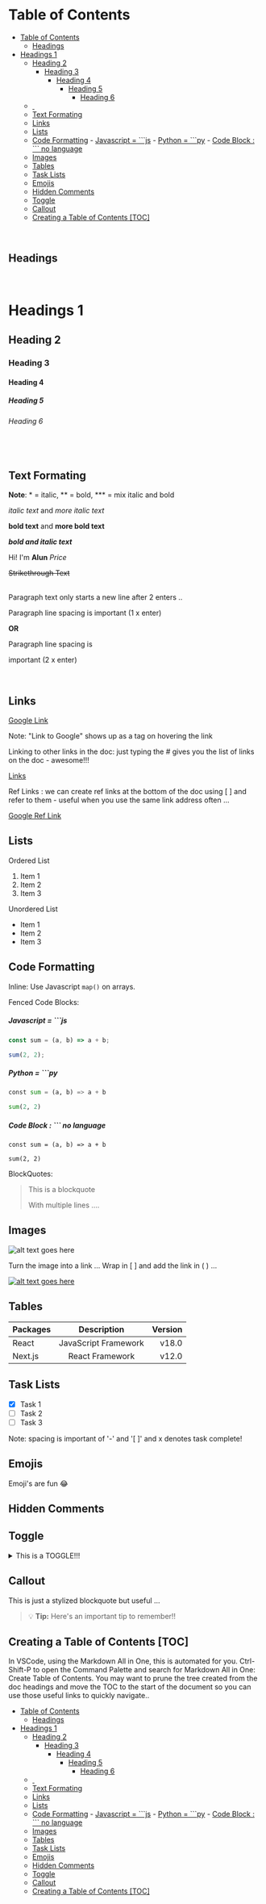 # Table of Contents

- [Table of Contents](#table-of-contents)
  - [Headings](#headings)
- [Headings 1](#headings-1)
  - [Heading 2](#heading-2)
    - [Heading 3](#heading-3)
      - [Heading 4](#heading-4)
        - [Heading 5](#heading-5)
          - [Heading 6](#heading-6)
  - [ ](#)
  - [Text Formating](#text-formating)
  - [Links](#links)
  - [Lists](#lists)
  - [Code Formatting](#code-formatting)
        - [Javascript = \`\`\`js](#javascript--js)
        - [Python = \`\`\`py](#python--py)
        - [Code Block : \`\`\` no language](#code-block---no-language)
  - [Images](#images)
  - [Tables](#tables)
  - [Task Lists](#task-lists)
  - [Emojis](#emojis)
  - [Hidden Comments](#hidden-comments)
  - [Toggle](#toggle)
  - [Callout](#callout)
  - [Creating a Table of Contents \[TOC\]](#creating-a-table-of-contents-toc)

&nbsp;

## Headings

&nbsp;

# Headings 1

## Heading 2

### Heading 3

#### Heading 4

##### Heading 5

###### Heading 6

## &nbsp;

## Text Formating

**Note**: \* = italic, ** = bold, \*** = mix italic and bold

_italic text_ and _more italic text_

**bold text** and **more bold text**

**_bold and italic text_**

Hi! I'm **Alun** _Price_

~~Strikethrough Text~~

&nbsp;  
Paragraph text only starts a new line after 2 enters ..

Paragraph line spacing is
important (1 x enter)

**OR**

Paragraph line spacing is

important (2 x enter)

&nbsp;

## Links

[Google Link](https://google.com "Link to Google")

Note: "Link to Google" shows up as a tag on hovering the link

Linking to other links in the doc: just typing the # gives you the list of links on the doc - awesome!!!

[Links](#headings-1)

Ref Links : we can create ref links at the bottom of the doc using [ ] and refer to them - useful when you use the same link address often ...

[Google Ref Link][gl]

[gl]: https://google.com "Add this pop up title"

## Lists

Ordered List

1. Item 1
2. Item 2
3. Item 3

Unordered List

- Item 1
- Item 2
- Item 3

## Code Formatting

Inline: Use Javascript `map()` on arrays.

Fenced Code Blocks:

##### Javascript = ```js

```js
const sum = (a, b) => a + b;

sum(2, 2);
```

##### Python = ```py

```py
const sum = (a, b) => a + b

sum(2, 2)
```

##### Code Block : ``` no language

```
const sum = (a, b) => a + b

sum(2, 2)
```

BlockQuotes:

> This is a blockquote
>
> With multiple lines ....

## Images

![alt text goes here](https://upload.wikimedia.org/wikipedia/commons/thumb/4/48/Markdown-mark.svg/1200px-Markdown-mark.svg.png)

Turn the image into a link ... Wrap in [ ] and add the link in ( ) ...

[![alt text goes here](https://upload.wikimedia.org/wikipedia/commons/thumb/4/48/Markdown-mark.svg/1200px-Markdown-mark.svg.png)](https://developer.mozilla.org/en-US/docs/MDN/Writing_guidelines/Howto/Markdown_in_MDN "Link to MDN ref on How to Write in Markdown")

## Tables

| Packages |     Description      | Version |
| :------- | :------------------: | ------: |
| React    | JavaScript Framework |   v18.0 |
| Next.js  |   React Framework    |   v12.0 |

## Task Lists

- [x] Task 1
- [ ] Task 2
- [ ] Task 3

Note: spacing is important of '-' and '[ ]' and x denotes task complete!

## Emojis

Emoji's are fun :joy:

## Hidden Comments

[this is a hidden comment that shows up in the markdown but not on the page!!]: #

## Toggle

<details>
    <summary> This is a TOGGLE!!!</summary>

    Contents of toggle!!

</details>

## Callout

This is just a stylized blockquote but useful ...

> :bulb: **Tip:** Here's an important tip to remember!!

## Creating a Table of Contents [TOC]

In VSCode, using the Markdown All in One, this is automated for you. Ctrl-Shift-P to open the Command Palette and search for Markdown All in One: Create Table of Contents. You may want to prune the tree created from the doc headings and move the TOC to the start of the document so you can use those useful links to quickly navigate..

- [Table of Contents](#table-of-contents)
  - [Headings](#headings)
- [Headings 1](#headings-1)
  - [Heading 2](#heading-2)
    - [Heading 3](#heading-3)
      - [Heading 4](#heading-4)
        - [Heading 5](#heading-5)
          - [Heading 6](#heading-6)
  - [ ](#)
  - [Text Formating](#text-formating)
  - [Links](#links)
  - [Lists](#lists)
  - [Code Formatting](#code-formatting)
        - [Javascript = \`\`\`js](#javascript--js)
        - [Python = \`\`\`py](#python--py)
        - [Code Block : \`\`\` no language](#code-block---no-language)
  - [Images](#images)
  - [Tables](#tables)
  - [Task Lists](#task-lists)
  - [Emojis](#emojis)
  - [Hidden Comments](#hidden-comments)
  - [Toggle](#toggle)
  - [Callout](#callout)
  - [Creating a Table of Contents \[TOC\]](#creating-a-table-of-contents-toc)
